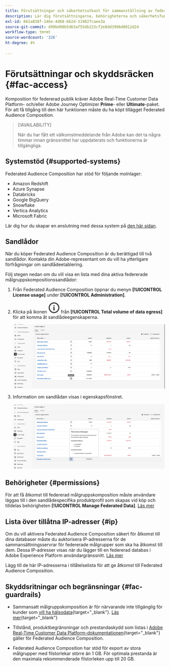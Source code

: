 ```yaml
---
title: Förutsättningar och säkerhetsutkast för sammanställning av federerad publik
description: Lär dig förutsättningarna, behörigheterna och säkerhetsfunktionerna för Federated Audience Composition
exl-id: 661a838f-146e-4d68-bb2d-319827caee3a
source-git-commit: d99bd98b5d63af55db223cf2e8dd3996d8012d24
workflow-type: tm+mt
source-wordcount: '326'
ht-degree: 4%

---
```


# Förutsättningar och skyddsräcken {#fac-access}

Komposition för federerad publik kräver Adobe Real-Time Customer Data Platform- och/eller Adobe Journey Optimizer **Prime**- eller **Ultimate**-paket. För att få tillgång till den här funktionen måste du ha köpt tillägget Federated Audience Composition.

>[!AVAILABILITY]
>
>När du har fått ett välkomstmeddelande från Adobe kan det ta några timmar innan gränssnittet har uppdaterats och funktionerna är tillgängliga.

## Systemstöd {#supported-systems}

Federated Audience Composition har stöd för följande molnlager:

* Amazon Redshift
* Azure Synapse
* Databricks
* Google BigQuery
* Snowflake
* Vertica Analytics
* Microsoft Fabric

Lär dig hur du skapar en anslutning med dessa system på [den här sidan](../connections/connections.md).

## Sandlådor

När du köper Federated Audience Composition är du berättigad till två sandlådor. Kontakta din Adobe-representant om du vill ha ytterligare förfrågningar om sandlådeetablering.

Följ stegen nedan om du vill visa en lista med dina aktiva federerade målgruppskompositionssandlådor:

1. Från Federated Audience Composition öppnar du menyn **[!UICONTROL License usage]** under **[!UICONTROL Administration]**.

1. Klicka på ikonen ![](assets/do-not-localize/Smock_InfoOutline_18_N.svg) från **[!UICONTROL Total volume of data egress]** för att komma åt sandlådeegenskaperna.

   ![](assets/sandbox_1.png)

1. Information om sandlådan visas i egenskapsfönstret.

   ![](assets/sandbox_2.png)

## Behörigheter {#permissions}

För att få åtkomst till federerad målgruppskomposition måste användare läggas till i den sandlådespecifika produktprofil som skapas vid köp och tilldelas behörigheten **[!UICONTROL Manage Federated Data]**. [Läs mer](feature-access.md)

## Lista över tillåtna IP-adresser {#ip}

Om du vill aktivera Federated Audience Composition säkert för åtkomst till dina databaser måste du auktorisera IP-adresserna för de sammansättningsservrar för federerade målgrupper som ska ha åtkomst till dem. Dessa IP-adresser visas när du lägger till en federerad databas i Adobe Experience Platform användargränssnitt. [Läs mer](../connections/connections.md)

Lägg till de här IP-adresserna i tillåtelselista för att ge åtkomst till Federated Audience Composition.

## Skyddsritningar och begränsningar {#fac-guardrails}

* Sammansatt målgruppskomposition är för närvarande inte tillgänglig för kunder som [vill ha hälsodata](https://experienceleague.adobe.com/en/docs/events/customer-data-management-voices-recordings/governance/healthcare-shield){target="_blank"}. [Läs mer](https://experienceleague.adobe.com/en/docs/journey-optimizer/using/audiences-profiles-identities/audiences/about-audiences){target="_blank"}

<!--
* Federated Audience Composition is compatible with Privacy & Security Shield and can be used in all verticals except for healthcare industries. Currently, Federated Audience Composition cannot be licensed to customers looking to ingest health data. [Learn more](https://experienceleague.adobe.com/en/docs/events/customer-data-management-voices-recordings/governance/healthcare-shield){target="_blank"}-->

* Tillstånd, produktbegränsningar och prestandaskydd som listas i [Adobe Real-Time Customer Data Platform-dokumentationen](https://experienceleague.adobe.com/en/docs/experience-platform/profile/guardrails){target="_blank"} gäller för Federated Audience Composition.

* Federated Audience Composition har stöd för export av stora målgrupper med filstorlekar större än 1 GB. För optimala prestanda är den maximala rekommenderade filstorleken upp till 20 GB.



